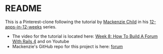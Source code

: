 # README

This is a Pinterest-clone following the tutorial by [Mackenzie Child](https://mackenziechild.me/) in his
[12-apps-in-12-weeks](https://mackenziechild.me/12-in-12/) series.  
* The video for the tutorial is located here: [Week 8: How To Build A Forum With Rails 4](https://mackenziechild.me/12-in-12/10/) and on Youtube
* Mackenzie's GitHub repo for this project is here: [forum](https://github.com/mackenziechild/forum)

